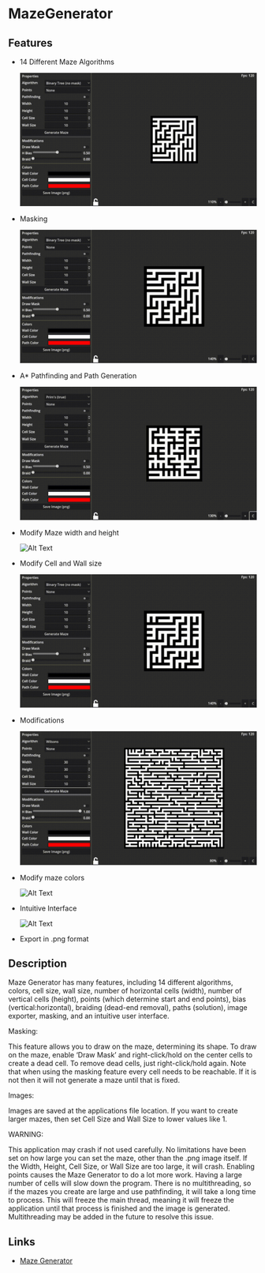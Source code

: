 # MazeGenerator

## Features

* 14 Different Maze Algorithms
  
  ![Alt Text](Gifs/Algorithms.gif)

* Masking
  
  ![Alt Text](Gifs/Masking.gif)

* A* Pathfinding and Path Generation
  
  ![Alt Text](Gifs/Pathfinding.gif)

* Modify Maze width and height
  
  ![Alt Text](Gifs/Width%20and%20Height.gif)

* Modify Cell and Wall size
  
  ![Alt Text](Gifs/Cell%20and%20Wall%20Size.gif)

* Modifications
  
  ![Alt Text](Gifs/Modifications.gif)

* Modify maze colors
  
  ![Alt Text](Gifs/Colors.gif)

* Intuitive Interface
  
  ![Alt Text](Gifs/Interface.gif)

* Export in .png format

## Description

Maze Generator has many features, including 14 different algorithms, colors, cell size, wall size, number of horizontal cells (width), number of vertical cells (height), points (which determine start and end points), bias (vertical:horizontal), braiding (dead-end removal), paths (solution), image exporter, masking, and an intuitive user interface.

Masking:

This feature allows you to draw on the maze, determining its shape. To draw on the maze, enable ‘Draw Mask’ and right-click/hold on the center cells to create a dead cell. To remove dead cells, just right-click/hold again. Note that when using the masking feature every cell needs to be reachable. If it is not then it will not generate a maze until that is fixed. 

Images:

Images are saved at the applications file location. If you want to create larger mazes, then set Cell Size and Wall Size to lower values like 1. 

WARNING: 

This application may crash if not used carefully. No limitations have been set on how large you can set the maze, other than the .png image itself. If the Width, Height, Cell Size, or Wall Size are too large, it will crash. Enabling points causes the Maze Generator to do a lot more work. Having a large number of cells will slow down the program. There is no multithreading, so if the mazes you create are large and use pathfinding, it will take a long time to process. This will freeze the main thread, meaning it will freeze the application until that process is finished and the image is generated. Multithreading may be added in the future to resolve this issue.

## Links

* [Maze Generator](https://cameronac.itch.io/maze-generator)
